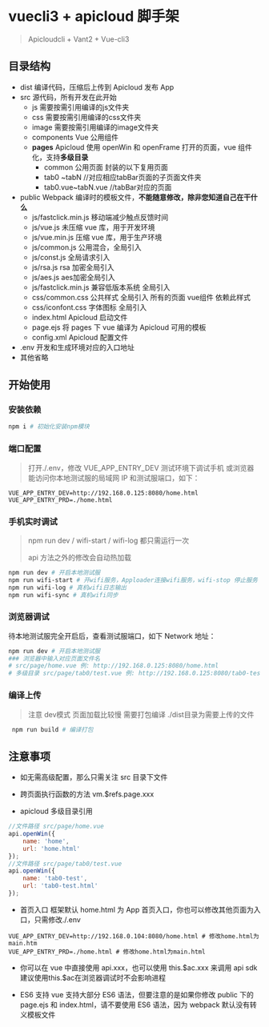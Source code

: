 # vuecli3 + apicloud 脚手架

> Apicloudcli + Vant2 + Vue-cli3
>

## 目录结构

- dist 编译代码，压缩后上传到 Apicloud 发布 App
- src 源代码，所有开发在此开始
  - js 需要按需引用编译的js文件夹
  - css 需要按需引用编译的css文件夹
  - image 需要按需引用编译的image文件夹
  - components Vue 公用组件
  - **pages** Apicloud 使用 openWin 和 openFrame 打开的页面，vue 组件化，支持**多级目录**
    - common 公用页面 封装的以下复用页面
    - tab0 ~tabN //对应相应tabBar页面的子页面文件夹
    - tab0.vue~tabN.vue //tabBar对应的页面
- public Webpack 编译时的模板文件，**不能随意修改，除非您知道自己在干什么**
  - js/fastclick.min.js 移动端减少触点反馈时间
  - js/vue.js 未压缩 vue 库，用于开发环境
  - js/vue.min.js 压缩 vue 库，用于生产环境
  - js/common.js 公用混合，全局引入
  - js/const.js  全局请求引入
  - js/rsa.js rsa 加密全局引入
  - js/aes.js aes加密全局引入
  - js/fastclick.min.js 兼容低版本系统 全局引入
  - css/common.css 公共样式 全局引入 所有的页面 vue组件 依赖此样式
  - css/iconfont.css 字体图标 全局引入
  - index.html Apicloud 启动文件
  - page.ejs 将 pages 下 vue 编译为 Apicloud 可用的模板
  - config.xml Apicloud 配置文件
- .env 开发和生成环境对应的入口地址
- 其他省略

## 开始使用

### 安装依赖

```bash
npm i # 初始化安装npm模块
```

### 端口配置

> 打开./.env，修改 VUE_APP_ENTRY_DEV 测试环境下调试手机 或浏览器 能访问你本地测试服的局域网 IP 和测试服端口，如下：

```text
VUE_APP_ENTRY_DEV=http://192.168.0.125:8080/home.html
VUE_APP_ENTRY_PRD=./home.html
```

### 手机实时调试

> npm run dev / wifi-start /  wifi-log 都只需运行一次
>
> api 方法之外的修改会自动热加载

```bash
npm run dev # 开启本地测试服
npm run wifi-start # 开wifi服务，Apploader连接wifi服务，wifi-stop 停止服务
npm run wifi-log # 真机wifi日志输出
npm run wifi-sync # 真机wifi同步
```

### 浏览器调试

待本地测试服完全开启后，查看测试服端口，如下 Network 地址：

```bash
npm run dev # 开启本地测试服
### 浏览器中输入对应页面文件名
# src/page/home.vue 例: http://192.168.0.125:8080/home.html
# 多级目录 src/page/tab0/test.vue 例: http://192.168.0.125:8080/tab0-test.html
```

### 编译上传

> 注意 dev模式 页面加载比较慢 需要打包编译 ./dist目录为需要上传的文件

```bash
 npm run build # 编译打包
```

## 注意事项

- 如无需高级配置，那么只需关注 src 目录下文件

- 跨页面执行函数的方法 vm.$refs.page.xxx

- apicloud 多级目录引用

```javascript
//文件路径 src/page/home.vue
api.openWin({
    name: 'home',
    url: 'home.html'
});
//文件路径 src/page/tab0/test.vue
api.openWin({
    name: 'tab0-test',
    url: 'tab0-test.html'
});
```

- 首页入口 框架默认 home.html 为 App 首页入口，你也可以修改其他页面为入口，只需修改./.env

```text
VUE_APP_ENTRY_DEV=http://192.168.0.104:8080/home.html # 修改home.html为main.htm
VUE_APP_ENTRY_PRD=./home.html # 修改home.html为main.html
```

- 你可以在 vue 中直接使用 api.xxx，也可以使用 this.\$ac.xxx 来调用 api sdk 建议使用this.\$ac在浏览器调试时不会影响进程

- ES6 支持 vue 支持大部分 ES6 语法，但要注意的是如果你修改 public 下的 page.ejs 和 index.html，请不要使用 ES6 语法，因为 webpack 默认没有转义模板文件

